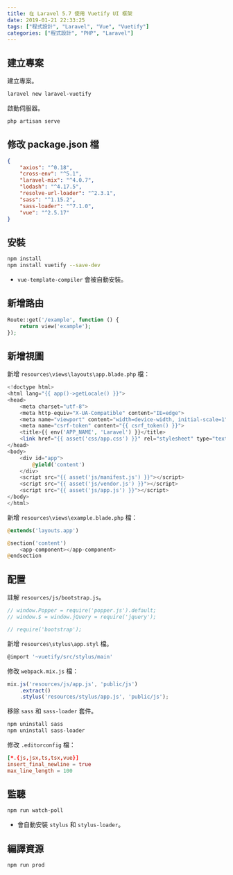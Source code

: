 ```yaml
---
title: 在 Laravel 5.7 使用 Vuetify UI 框架
date: 2019-01-21 22:33:25
tags: ["程式設計", "Laravel", "Vue", "Vuetify"]
categories: ["程式設計", "PHP", "Laravel"]
---
```


## 建立專案

建立專案。

```bash
laravel new laravel-vuetify
```

啟動伺服器。

```bash
php artisan serve
```

## 修改 package.json 檔

```json
{
    "axios": "^0.18",
    "cross-env": "^5.1",
    "laravel-mix": "^4.0.7",
    "lodash": "^4.17.5",
    "resolve-url-loader": "^2.3.1",
    "sass": "^1.15.2",
    "sass-loader": "^7.1.0",
    "vue": "^2.5.17"
}
```

## 安裝

```bash
npm install
npm install vuetify --save-dev
```

- `vue-template-compiler` 會被自動安裝。

## 新增路由

```php
Route::get('/example', function () {
    return view('example');
});
```

## 新增視圖

新增 `resources\views\layouts\app.blade.php` 檔：

```php
<!doctype html>
<html lang="{{ app()->getLocale() }}">
<head>
    <meta charset="utf-8">
    <meta http-equiv="X-UA-Compatible" content="IE=edge">
    <meta name="viewport" content="width=device-width, initial-scale=1">
    <meta name="csrf-token" content="{{ csrf_token() }}">
    <title>{{ env('APP_NAME', 'Laravel') }}</title>
    <link href="{{ asset('css/app.css') }}" rel="stylesheet" type="text/css">
</head>
<body>
    <div id="app">
        @yield('content')
    </div>
    <script src="{{ asset('js/manifest.js') }}"></script>
    <script src="{{ asset('js/vendor.js') }}"></script>
    <script src="{{ asset('js/app.js') }}"></script>
</body>
</html>
```

新增 `resources\views\example.blade.php` 檔：

```php
@extends('layouts.app')

@section('content')
    <app-component></app-component>
@endsection
```

## 配置

註解 `resources/js/bootstrap.js`。

```js
// window.Popper = require('popper.js').default;
// window.$ = window.jQuery = require('jquery');

// require('bootstrap');
```

新增 `resources\stylus\app.styl` 檔。

```js
@import '~vuetify/src/stylus/main'
```

修改 `webpack.mix.js` 檔：

```js
mix.js('resources/js/app.js', 'public/js')
    .extract()
    .stylus('resources/stylus/app.js', 'public/js');
```

移除 `sass` 和 `sass-loader` 套件。

```bash
npm uninstall sass
npm uninstall sass-loader
```

修改 `.editorconfig` 檔：

```conf
[*.{js,jsx,ts,tsx,vue}]
insert_final_newline = true
max_line_length = 100
```

## 監聽

```bash
npm run watch-poll
```

- 會自動安裝 `stylus` 和 `stylus-loader`。

## 編譯資源

```bash
npm run prod
```
